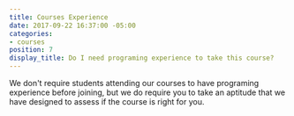 ```yaml
---
title: Courses Experience
date: 2017-09-22 16:37:00 -05:00
categories:
- courses
position: 7
display_title: Do I need programing experience to take this course?
---
```


We don't require students attending our courses to have programing experience before joining, but we do require you to take an aptitude that we have designed to assess if the course is right for you.